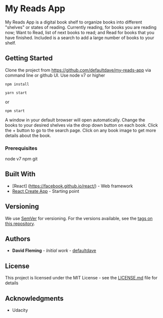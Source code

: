 # My Reads App

My Reads App is a digital book shelf to organize books into different "shelves" or states of reading. Currently reading, for books you are reading now; Want to Read, list of next books to read; and Read for books that you have finished. Included is a search to add a large number of books to your shelf.

## Getting Started

Clone the project from https://github.com/defaultdave/my-reads-app via command line or github UI.
Use node v7 or higher
```
npm install
```
```
yarn start
```
or
```
npm start
```

A window in your default browser will open automatically.
Change the books to your desired shelves via the drop down button on each book.
Click the + button to go to the search page.
Click on any book image to get more details about the book.

### Prerequisites

node v7
npm
git

## Built With

* [React] (https://facebook.github.io/react/) - Web framework
* [React Create App](https://github.com/facebookincubator/create-react-app) - Starting point

## Versioning

We use [SemVer](http://semver.org/) for versioning. For the versions available, see the [tags on this repository](https://github.com/your/project/tags).

## Authors

* **David Fleming** - *Initial work* - [defaultdave](https://github.com/defaultdave)

## License

This project is licensed under the MIT License - see the [LICENSE.md](LICENSE.md) file for details

## Acknowledgments

* Udacity
